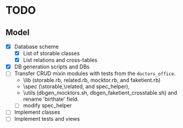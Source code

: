 # TODO #

## Model ##

- [x] Database scheme
  - [x] List of storable classes
  - [x] List relations and cross-tables
- [x] DB generation scripts and DBs
- [ ] Transfer CRUD mixin modules with tests from the ```doctors_office```.
  - \lib (storable.rb, related.rb, mocktor.rb, and faketient.rb)
  - \spec (\storable,\related, and spec_helper),
  - \utils (dbgen_mocktors.sh, dbgen_faketient_crosstable.sh) and rename 'birthate' field.
  - [ ] modify spec_helper
- [ ] Implement classes
- [ ] Implement tests and views
